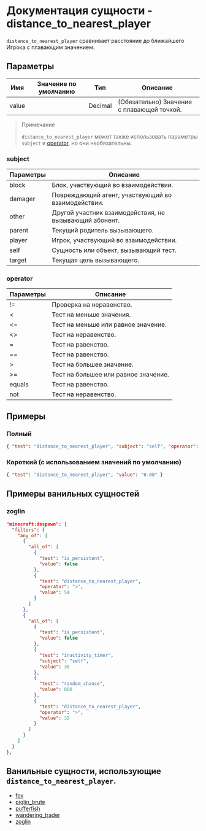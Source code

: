 # Документация сущности - distance_to_nearest_player

`distance_to_nearest_player` сравнивает расстояние до ближайшего Игрока с плавающим значением.

## Параметры

| Имя   | Значение по умолчанию | Тип     | Описание                                   |
|-------|-----------------------|---------|--------------------------------------------|
| value |                       | Decimal | (Обязательно) Значение с плавающей точкой. |

> Примечание
> 
> `distance_to_nearest_player` может также использовать параметры `subject` и [operator](../../../../Others/Operators.md), но они необязательны.

### subject

| Параметры | Описание                                               |
|-----------|--------------------------------------------------------|
| block     | Блок, участвующий во взаимодействии.                   |
| damager   | Повреждающий агент, участвующий во взаимодействии.     |
| other     | Другой участник взаимодействия, не вызывающий абонент. |
| parent    | Текущий родитель вызывающего.                          |
| player    | Игрок, участвующий во взаимодействии.                  |
| self      | Сущность или объект, вызывающий тест.                  |
| target    | Текущая цель вызывающего.                              |

### operator

| Параметры | Описание                             |
|-----------|--------------------------------------|
| !=        | Проверка на неравенство.             |
| <         | Тест на меньше значения.             |
| <=        | Тест на меньше или равное значение.  |
| <>        | Тест на неравенство.                 |
| =         | Тест на равенство.                   |
| ==        | Тест на равенство.                   |
| >         | Тест на большее значение.            |
| >=        | Тест на большее или равное значение. |
| equals    | Тест на равенство.                   |
| not       | Тест на неравенство.                 |

## Примеры

### Полный

``` json
{ "test": "distance_to_nearest_player", "subject": "self", "operator": "equals", "value": "0.00" }
```

### Короткий (с использованием значений по умолчанию)

``` json
{ "test": "distance_to_nearest_player", "value": "0.00" }
```

## Примеры ванильных сущностей

### zoglin

``` json
"minecraft:despawn": {
  "filters": {
    "any_of": [
      {
        "all_of": [
          {
            "test": "is_persistent",
            "value": false
          },
          {
            "test": "distance_to_nearest_player",
            "operator": ">",
            "value": 54
          }
        ]
      },
      {
        "all_of": [
          {
            "test": "is_persistent",
            "value": false
          },
          {
            "test": "inactivity_timer",
            "subject": "self",
            "value": 30
          },
          {
            "test": "random_chance",
            "value": 800
          },
          {
            "test": "distance_to_nearest_player",
            "operator": ">",
            "value": 32
          }
        ]
      }
    ]
  }
},
```

## Ванильные сущности, использующие `distance_to_nearest_player`.

+ [fox](../../../../Others/Entities/fox.md)
+ [piglin_brute](../../../../Others/Entities/piglin_brute.md)
+ [pufferfish](../../../../Others/Entities/pufferfish.md)
+ [wandering_trader](../../../../Others/Entities/wandering_trader.md)
+ [zoglin](../../../../Others/Entities/zoglin.md)
